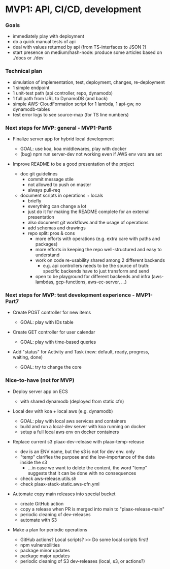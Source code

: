 # MVP1: API, CI/CD, development

### Goals
- immediately play with deployment
- do a quick manual tests of api
- deal with values returned by api (from TS-interfaces to JSON ?)
- start presence on medium/hash-node: produce some articles based on ./docs or ./dev


### Technical plan
- simulation of implementation, test, deployment, changes, re-deployment
- 1 simple endpoint
- 1 unit-test path (api controller, repo, dynamodb)
- 1 full path from URL to DynamoDB (and back)
- simple AWS-CloudFormation script for 1 lambda, 1 api-gw, no dynamodb-tables
- test error logs to see source-map (for TS line numbers)



### Next steps for MVP: general - MVP1-Part6

- Finalize server app for hybrid local development
  - GOAL: use koa, koa middlewares, play with docker
  - (bug) npm run server-dev not working even if AWS env vars are set

- Improve README to be a good presentation of the project
  - doc git guidelines
    - commit message stile
    - not allowed to push on master
    - always pull-req
  - document scripts in operations + locals
    - briefly
    - everything can change a lot
    - just do it for making the README complete for an external presentation
    - also document git workflows and the usage of operations
    - add schemas and drawings
    - repo split: pros & cons
      - more efforts with operations (e.g. extra care with paths and packages)
      - more efforts in keeping the repo well-structured and easy to understand
      - work on code re-usability shared among 2 different backends
        - e.g. api controllers needs to be the source of truth: specific backends have to just transform and send
      - open to be playground for different backends and infra (aws-lambdas, gcp-functions, aws-ec-server, ...)



### Next steps for MVP: test development experience - MVP1-Part7

- Create POST controller for new items
  - GOAL: play with IDs table

- Create GET controller for user calendar
  - GOAL: play with time-based queries

- Add "status" for Activity and Task (new: default, ready, progress, waiting, done)
  - GOAL: try to change the core



### Nice-to-have (not for MVP)

- Deploy server app on ECS
  - with shared dynamodb (deployed from static cfn)

- Local dev with koa + local aws (e.g. dynamodb)
  - GOAL: play with local aws services and containers
  - build and run a local-dev server with koa running on docker
  - setup a full local aws env on docker containers

- Replace current s3 plaax-dev-release with plaax-temp-release
  - dev is an ENV name, but the s3 is not for dev env. only
  - "temp" clarifies the purpose and the low-importance of the data inside the s3
    - ...in case we want to delete the content, the word "temp" suggests that it can be done with no consequences
  - check aws-release.utils.sh
  - check plaax-stack-static.aws-cfn.yml

- Automate copy main releases into special bucket
  - create GitHub action
  - copy a release when PR is merged into main to "plaax-release-main"
  - periodic cleaning of dev-releases
  - automate with S3
 
- Make a plan for periodic operations
  - GitHub actions? Local scripts? >> Do some local scripts first!
  - npm vulnerabilities
  - package minor updates
  - package major updates
  - periodic cleaning of S3 dev-releases (local, s3, or actions?)
